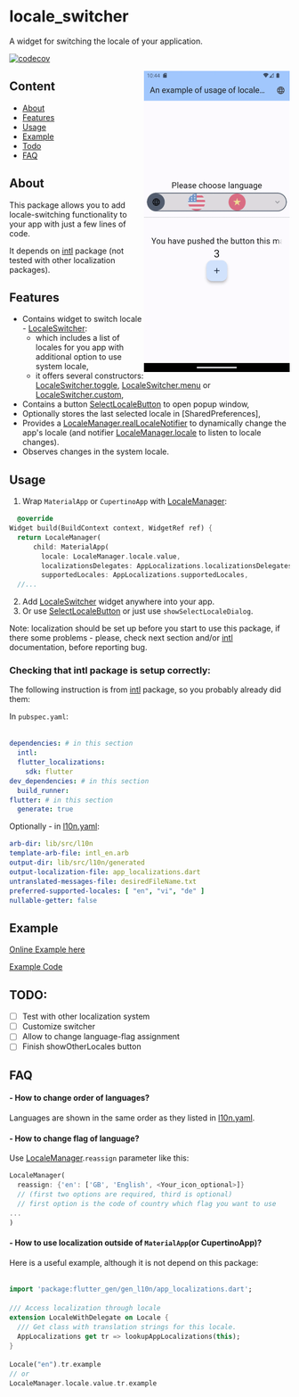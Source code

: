 # locale_switcher

A widget for switching the locale of your application.

[![codecov](https://codecov.io/gh/Alexqwesa/locale_switcher/graph/badge.svg?token=2F9HPWGCQE)](https://codecov.io/gh/Alexqwesa/locale_switcher)


<img align="right" src="https://raw.githubusercontent.com/alexqwesa/locale_switcher/master/screenshot.gif" width="262" height="540">

## Content

- [About](#about)
- [Features](#features)
- [Usage](#usage)
- [Example](#example)
- [Todo](#todo)
- [FAQ](#faq)

## About

This package allows you to add locale-switching functionality to your app with just a few lines of code.

It depends on [intl](https://pub.dev/packages/intl) package (not tested with other localization packages).

## Features


- Contains widget to switch locale - [LocaleSwitcher](https://pub.dev/documentation/locale_switcher/latest/locale_switcher/LocaleSwitcher-class.html):
    - which includes a list of locales for you app with additional option to use system locale,
    - it offers several constructors:  [LocaleSwitcher.toggle](https://pub.dev/documentation/locale_switcher/latest/locale_switcher/LocaleSwitcher/LocaleSwitcher.toggle.html), [LocaleSwitcher.menu](https://pub.dev/documentation/locale_switcher/latest/locale_switcher/LocaleSwitcher/LocaleSwitcher.menu.html) or [LocaleSwitcher.custom](https://pub.dev/documentation/locale_switcher/latest/locale_switcher/LocaleSwitcher/LocaleSwitcher.custom.html),
- Contains a button [SelectLocaleButton](https://pub.dev/documentation/locale_switcher/latest/locale_switcher/SelectLocaleButton-class.html) to open popup window,
- Optionally stores the last selected locale in  [SharedPreferences],
- Provides a [LocaleManager.realLocaleNotifier](https://pub.dev/documentation/locale_switcher/latest/locale_switcher/LocaleManager/realLocaleNotifier.html) to dynamically change the app's locale (and notifier [LocaleManager.locale](https://pub.dev/documentation/locale_switcher/latest/locale_switcher/LocaleManager/locale.html) to listen to locale changes).
- Observes changes in the system locale.

## Usage

1) Wrap `MaterialApp` or `CupertinoApp` with [LocaleManager](https://pub.dev/documentation/locale_switcher/latest/locale_switcher/LocaleManager-class.html):

```dart
  @override
Widget build(BuildContext context, WidgetRef ref) {
  return LocaleManager(
      child: MaterialApp(
        locale: LocaleManager.locale.value,
        localizationsDelegates: AppLocalizations.localizationsDelegates,
        supportedLocales: AppLocalizations.supportedLocales,
  //...
```

2) Add [LocaleSwitcher](https://pub.dev/documentation/locale_switcher/latest/locale_switcher/LocaleSwitcher-class.html) widget anywhere into your app.
3) Or use [SelectLocaleButton](https://pub.dev/documentation/locale_switcher/latest/locale_switcher/SelectLocaleButton-class.html) or just use `showSelectLocaleDialog`.

Note: localization should be set up before you start to use this package,
if there some problems - please, check next section and/or [intl](https://pub.dev/packages/intl) documentation,
before reporting bug.

### Checking that intl package is setup correctly:

The following instruction is from [intl](https://pub.dev/packages/intl) package, so you probably already did them:

In `pubspec.yaml`:

```yaml  

dependencies: # in this section
  intl: 
  flutter_localizations:
    sdk: flutter
dev_dependencies: # in this section 
  build_runner:  
flutter: # in this section 
  generate: true  
```

Optionally - in [l10n.yaml](example/l10n.yaml):

```yaml
arb-dir: lib/src/l10n
template-arb-file: intl_en.arb
output-dir: lib/src/l10n/generated
output-localization-file: app_localizations.dart
untranslated-messages-file: desiredFileName.txt
preferred-supported-locales: [ "en", "vi", "de" ]
nullable-getter: false
```
## Example

[Online Example here](https://alexqwesa.github.io/locale_switcher/)

[Example Code](https://github.com/Alexqwesa/locale_switcher/blob/main/example/lib/main.dart)

## TODO:

- [ ] Test with other localization system
- [ ] Customize switcher
- [ ] Allow to change language-flag assignment
- [ ] Finish showOtherLocales button

## FAQ

#### - How to change order of languages?

Languages are shown in the same order as they listed in [l10n.yaml](example/l10n.yaml).

#### - How to change flag of language?

Use [LocaleManager](https://pub.dev/documentation/locale_switcher/latest/locale_switcher/LocaleManager-class.html).`reassign` parameter like this:
```dart
LocaleManager(
  reassign: {'en': ['GB', 'English', <Your_icon_optional>]}
  // (first two options are required, third is optional)
  // first option is the code of country which flag you want to use
...
)
```


#### - How to use localization outside of `MaterialApp`(or CupertinoApp)?

Here is a useful example, although it is not depend on this package:

```dart

import 'package:flutter_gen/gen_l10n/app_localizations.dart';

/// Access localization through locale
extension LocaleWithDelegate on Locale {
  /// Get class with translation strings for this locale.
  AppLocalizations get tr => lookupAppLocalizations(this);
}

Locale("en").tr.example
// or 
LocaleManager.locale.value.tr.example
```
